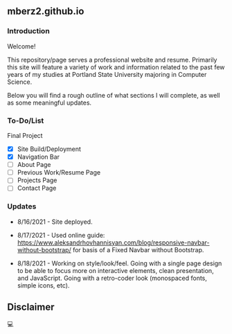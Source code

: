 ## mberz2.github.io

### Introduction

Welcome! 

This repository/page serves a professional website and resume. Primarily this site will feature a variety of work and information related to the past few years of my studies at Portland State University majoring in Computer Science.

Below you will find a rough outline of what sections I will complete, as well as some meaningful updates.

### To-Do/List

Final Project

- [x] Site Build/Deployment
- [x] Navigation Bar
- [ ] About Page
- [ ] Previous Work/Resume Page
- [ ] Projects Page
- [ ] Contact Page

### Updates

- 8/16/2021 - Site deployed.

- 8/17/2021 - Used online guide: https://www.aleksandrhovhannisyan.com/blog/responsive-navbar-without-bootstrap/ for basis of a Fixed Navbar without Bootstrap.

- 8/18/2021 - Working on style/look/feel. Going with a single page design to be able to focus more on interactive elements, clean presentation, and JavaScript. Going with a retro-coder look (monospaced fonts, simple icons, etc).

## Disclaimer

💻
